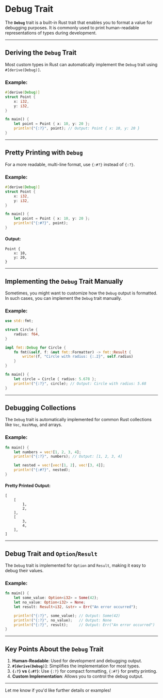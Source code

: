 # Debug Trait  

The **`Debug`** trait is a built-in Rust trait that enables you to format a value for debugging purposes. It is commonly used to print human-readable representations of types during development.

---

## Deriving the `Debug` Trait

Most custom types in Rust can automatically implement the `Debug` trait using `#[derive(Debug)]`.

### Example:
```rust
#[derive(Debug)]
struct Point {
    x: i32,
    y: i32,
}

fn main() {
    let point = Point { x: 10, y: 20 };
    println!("{:?}", point); // Output: Point { x: 10, y: 20 }
}
```

---

## Pretty Printing with `Debug`

For a more readable, multi-line format, use `{:#?}` instead of `{:?}`.

### Example:
```rust
#[derive(Debug)]
struct Point {
    x: i32,
    y: i32,
}

fn main() {
    let point = Point { x: 10, y: 20 };
    println!("{:#?}", point);
}
```

#### Output:
```
Point {
    x: 10,
    y: 20,
}
```

---

## Implementing the `Debug` Trait Manually

Sometimes, you might want to customize how the `Debug` output is formatted. In such cases, you can implement the `Debug` trait manually.

### Example:
```rust
use std::fmt;

struct Circle {
    radius: f64,
}

impl fmt::Debug for Circle {
    fn fmt(&self, f: &mut fmt::Formatter) -> fmt::Result {
        write!(f, "Circle with radius: {:.2}", self.radius)
    }
}

fn main() {
    let circle = Circle { radius: 5.678 };
    println!("{:?}", circle); // Output: Circle with radius: 5.68
}
```

---

## Debugging Collections

The `Debug` trait is automatically implemented for common Rust collections like `Vec`, `HashMap`, and arrays.

### Example:
```rust
fn main() {
    let numbers = vec![1, 2, 3, 4];
    println!("{:?}", numbers); // Output: [1, 2, 3, 4]

    let nested = vec![vec![1, 2], vec![3, 4]];
    println!("{:#?}", nested);
}
```

#### Pretty Printed Output:
```
[
    [
        1,
        2,
    ],
    [
        3,
        4,
    ],
]
```

---

## Debug Trait and `Option`/`Result`

The `Debug` trait is implemented for `Option` and `Result`, making it easy to debug their values.

### Example:
```rust
fn main() {
    let some_value: Option<i32> = Some(42);
    let no_value: Option<i32> = None;
    let result: Result<i32, &str> = Err("An error occurred");

    println!("{:?}", some_value); // Output: Some(42)
    println!("{:?}", no_value);   // Output: None
    println!("{:?}", result);     // Output: Err("An error occurred")
}
```

---

## Key Points About the `Debug` Trait

1. **Human-Readable**: Used for development and debugging output.
2. **`#[derive(Debug)]`**: Simplifies the implementation for most types.
3. **`{:?}` vs `{:#?}`**: Use `{:?}` for compact formatting, `{:#?}` for pretty printing.
4. **Custom Implementation**: Allows you to control the debug output.

---

Let me know if you'd like further details or examples!
